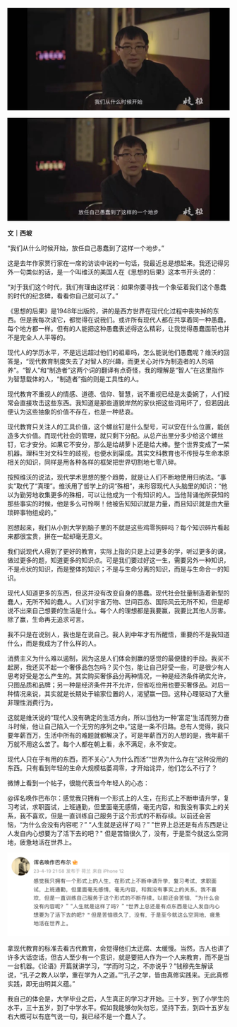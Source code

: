 ![图片](./assets/%E6%84%9A%E8%A0%A2%E5%88%B0%E8%BF%99%E6%A0%B7%E4%B8%80%E4%B8%AA%E5%9C%B0%E6%AD%A5/640.jpeg)

![图片](./assets/%E6%84%9A%E8%A0%A2%E5%88%B0%E8%BF%99%E6%A0%B7%E4%B8%80%E4%B8%AA%E5%9C%B0%E6%AD%A5/640-1691218194673-1.jpeg)

**文｜西坡**

“我们从什么时候开始，放任自己愚蠢到了这样一个地步。”

这是去年作家贾行家在一席的访谈中说的一句话，我最近总是想起来。我还记得另外一句类似的话，是一个叫维沃的美国人在《思想的后果》这本书开头说的：

“对于我们这个时代，我们有理由这样说：如果你要寻找一个象征着我们这个愚蠢的时代的纪念碑，看看你自己就可以了。”

《思想的后果》是1948年出版的，讲的是西方世界在现代化过程中丧失掉的东西。但是我每次读它，都觉得在说我们。或许所有现代人都在共享着同一种愚蠢，每个地方都一样。但有的人能把这种愚蠢表述得这么精彩，让我觉得愚蠢面前也并不是完全人人平等的。

现代人的学历水平，不是远远超过他们的祖辈吗，怎么能说他们愚蠢呢？维沃的回答是，“现代教育制度失去了对智人的兴趣，而更关心对作为制造者的人的培养”。“智人”和“制造者”这两个词的翻译有点奇怪，我的理解是“智人”在这里指作为智慧载体的人，“制造者”指的则是工具性的人。

现代教育不重视人的情感、道德、信仰、智慧，说不重视已经是太委婉了，人们经常会直接攻击这些东西。我知道是那些道貌岸然的家伙把这些词用坏了，但若因此便认为这些抽象的价值不存在，也是一种悲哀。

现代教育只关注人的工具价值，这个螺丝钉是什么型号，可以安在什么位置，能创造多大价值。而现代社会的管理，就只剩下分配。从总产出里分多少给这个螺丝钉，它才安分。如果它不安分，那么是给胡萝卜还是给大棒。整个世界变成了一架机器。理科生对文科生的歧视，也便水到渠成。其实文科教育也不传授与生命本原相关的知识，同样是用各种各样的框架把世界切割地七零八碎。

按照维沃的说法，现代学术思想的整个趋势，就是让人们不断地使用归纳法。“事实”取代了“真理”。维沃用了哲学上的词“殊相”，来形容现代人头脑里的知识：“他以为勤劳地收集更多的殊相，可以让他成为一个有知识的人。当他背诵他所获知的那些事实的时候，他是多么可怜啊！他被告知知识就是力量，而且知识就是由大量琐碎事物组成的。”

回想起来，我们从小到大学到脑子里的不就是这些鸡零狗碎吗？每个知识碎片看起来都很宝贵，拼在一起却毫无意义。

我们说现代人得到了更好的教育，实际上指的只是上过更多的学，听过更多的课，做过更多的题，知道更多的知识点。可是我们要过好这一生，需要另外一种知识，不是点状的知识，而是整体的知识；不是与生命分离的知识，而是与生命合一的知识。

现代人知道更多的东西，但这并没有改变自身的愚蠢。现代社会批量制造着新型的蠢人，无所不知的蠢人。人们对宇宙万物、世间百态、国际风云无所不知，但是却说不出来自己想要的生活是什么。每个人的理想都是我要赢，我要比其他人厉害。除了赢，生命再无追求可言。

我不只是在说别人，我也是在说自己。我人到中年才有所醒悟，重要的不是我知道什么，而是我成为了什么样的人。

消费主义为什么难以遏制，因为这是人们体会到赢的感觉的最便捷的手段。我买不起房，我还买不起一个奢侈品包包吗？买个包，能让自己好受一些，可是很少有人思考好受是怎么产生的。其实购买奢侈品分两种情况，一种是经济条件确实允许，只图品质和品牌；另一种是经济条件并不允许，但省吃俭用也要买奢侈品。对后一种情况来说，其实就是长期处于输家位置的人，渴望赢一回。这种心理驱动了大量非理性消费行为。

这就是维沃说的“现代人没有确定的生活方向，所以当他为一种’富足’生活而努力奋斗时候，他让自己陷入一个无穷的序列之中。”这是一条不归路。总有人觉得，我只要年薪百万，生活中所有的难题就都解决了。可是年薪百万的人想的是，我年薪千万就不用这么苦了。每个人都在朝上看，永不满足，永不安定。

现代人只在乎有用的东西，而不关心“人为什么而活”“世界为什么存在”这种没用的东西。只有看到年轻的生命大规模枯萎凋零，才开始诧异，他们怎么不行了？

微博上看到一个帖子，很能代表当今年轻人的心态：

@诨名唤作巴布尔：感觉我只拥有一个形式上的人生，在形式上不断申请升学，复习考试，求职面试，上班通勤，但里面毫无感情，毫无内容，和我没有事实上的关系，我不喜欢，但是一直训练自己服务于这个形式的不断存续。以前还会苦恼，“为什么会没有内容呢？” “人生就是这样了吗？” "世界上总还是有点东西是让人发自内心想要为了活下去的吧？" 但是苦恼很久了，没有，于是至今就这么空洞地，疲惫地活在世界上。

![图片](./assets/%E6%84%9A%E8%A0%A2%E5%88%B0%E8%BF%99%E6%A0%B7%E4%B8%80%E4%B8%AA%E5%9C%B0%E6%AD%A5/640-1691218194674-2.png)

拿现代教育的标准去看古代教育，会觉得他们太迂腐、太缓慢。当然，古人也讲了许多大话空话，但古人至少有一个意识，就是要把人作为一个人来教育，而不是当一台机器。《论语》开篇就讲学习，“学而时习之，不亦说乎？”钱穆先生解读说，“孔子之教人以学，重在学为人之道。”“孔子之学，皆由真修实践来。无此真修实践，即无由明其义蕴。”

我自己的体会是，大学毕业之后，人生真正的学习才开始。三十岁，到了小学生的水平，三十五岁，到了中学水平。假如我能够勿失勿忘，坚持下去，到四十五岁左右大概可以有底气说一句，我已经不是一个蠢人了。